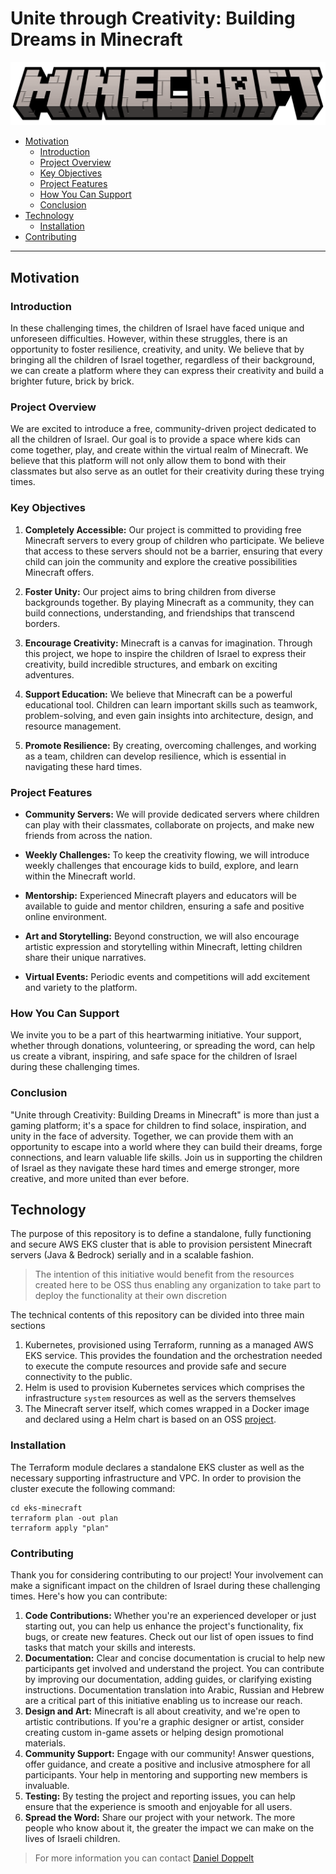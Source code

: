 # Unite through Creativity: Building Dreams in Minecraft
![Minecraft Logo](assets/logo.png)
* [Motivation](#motivation)
    + [Introduction](#introduction)
    + [Project Overview](#project-overview)
    + [Key Objectives](#key-objectives)
    + [Project Features](#project-features)
    + [How You Can Support](#how-you-can-support)
    + [Conclusion](#conclusion)
* [Technology](#technology)
    + [Installation](#installation)
* [Contributing](#contributing)
---
## Motivation
### Introduction
In these challenging times, the children of Israel have faced unique and unforeseen difficulties. 
However, within these struggles, there is an opportunity to foster resilience, creativity, and unity. 
We believe that by bringing all the children of Israel together, regardless of their background, 
we can create a platform where they can express their creativity and build a brighter future, brick by brick.

### Project Overview
We are excited to introduce a free, community-driven project dedicated to all the children of Israel. 
Our goal is to provide a space where kids can come together, play, and create within the virtual realm of Minecraft. 
We believe that this platform will not only allow them to bond with their classmates but also serve as an outlet 
for their creativity during these trying times.

### Key Objectives
1. **Completely Accessible:** Our project is committed to providing free Minecraft servers 
to every group of children who participate. We believe that access to these servers should not be a barrier, 
ensuring that every child can join the community and explore the creative possibilities Minecraft offers. 

2. **Foster Unity:** Our project aims to bring children from diverse backgrounds together. 
By playing Minecraft as a community, they can build connections, understanding, and friendships that transcend borders.

3. **Encourage Creativity:** Minecraft is a canvas for imagination. Through this project, we hope to inspire the 
children of Israel to express their creativity, build incredible structures, and embark on exciting adventures.

4. **Support Education:** We believe that Minecraft can be a powerful educational tool. 
Children can learn important skills such as teamwork, problem-solving, and even gain insights into 
architecture, design, and resource management.

5. **Promote Resilience:** By creating, overcoming challenges, and working as a team, children can develop resilience, 
which is essential in navigating these hard times.

### Project Features
- **Community Servers:** We will provide dedicated servers where children can play with their classmates, 
collaborate on projects, and make new friends from across the nation.

- **Weekly Challenges:** To keep the creativity flowing, we will introduce weekly challenges that encourage kids 
to build, explore, and learn within the Minecraft world.

- **Mentorship:** Experienced Minecraft players and educators will be available to guide and mentor children, 
ensuring a safe and positive online environment.

- **Art and Storytelling:** Beyond construction, we will also encourage artistic expression and 
storytelling within Minecraft, letting children share their unique narratives.

- **Virtual Events:** Periodic events and competitions will add excitement and variety to the platform.

### How You Can Support
We invite you to be a part of this heartwarming initiative. 
Your support, whether through donations, volunteering, or spreading the word, 
can help us create a vibrant, inspiring, and safe space for the children of Israel during these challenging times.

### Conclusion
"Unite through Creativity: Building Dreams in Minecraft" is more than just a gaming platform; 
it's a space for children to find solace, inspiration, and unity in the face of adversity. 
Together, we can provide them with an opportunity to escape into a world where they can build their dreams, 
forge connections, and learn valuable life skills. Join us in supporting the children of Israel as they navigate 
these hard times and emerge stronger, more creative, and more united than ever before.

## Technology
The purpose of this repository is to define a standalone, fully functioning and secure AWS EKS cluster that is able to
provision persistent Minecraft servers (Java & Bedrock) serially and in a scalable fashion.
> The intention of this initiative would benefit from the resources created here to be OSS thus enabling any organization
> to take part to deploy the functionality at their own discretion

The technical contents of this repository can be divided into three main sections
1. Kubernetes, provisioned using Terraform, running as a managed AWS EKS service. This provides the foundation and 
the orchestration needed to execute the compute resources and provide safe and secure connectivity to the public.
2. Helm is used to provision Kubernetes services which comprises the infrastructure `system` resources as well as
the servers themselves
3. The Minecraft server itself, which comes wrapped in a Docker image and declared using a Helm chart is based on an
OSS [project](https://docker-minecraft-server.readthedocs.io/en/latest/).

### Installation
The Terraform module declares a standalone EKS cluster as well as the necessary supporting infrastructure and VPC.
In order to provision the cluster execute the following command:
```shell
cd eks-minecraft
terraform plan -out plan
terraform apply "plan" 
```

### Contributing
Thank you for considering contributing to our project! Your involvement can make a significant impact on the children 
of Israel during these challenging times. Here's how you can contribute:

1. **Code Contributions:** Whether you're an experienced developer or just starting out, 
you can help us enhance the project's functionality, fix bugs, or create new features. 
Check out our list of open issues to find tasks that match your skills and interests.
2. **Documentation:** Clear and concise documentation is crucial to help new participants get involved and understand 
the project. You can contribute by improving our documentation, adding guides, or clarifying existing instructions. 
Documentation translation into Arabic, Russian and Hebrew are a critical part of this initiative enabling us to increase
our reach.
3. **Design and Art:** Minecraft is all about creativity, and we're open to artistic contributions. 
If you're a graphic designer or artist, consider creating custom in-game assets or helping design promotional materials.
4. **Community Support:** Engage with our community! Answer questions, offer guidance, and create a positive and 
inclusive atmosphere for all participants. Your help in mentoring and supporting new members is invaluable.
5. **Testing:** By testing the project and reporting issues, you can help ensure that the experience 
is smooth and enjoyable for all users.
6. **Spread the Word:** Share our project with your network. The more people who know about it, 
the greater the impact we can make on the lives of Israeli children.

> For more information you can contact [Daniel Doppelt](mailto:daniel.doppelt@bizzabo.com) 